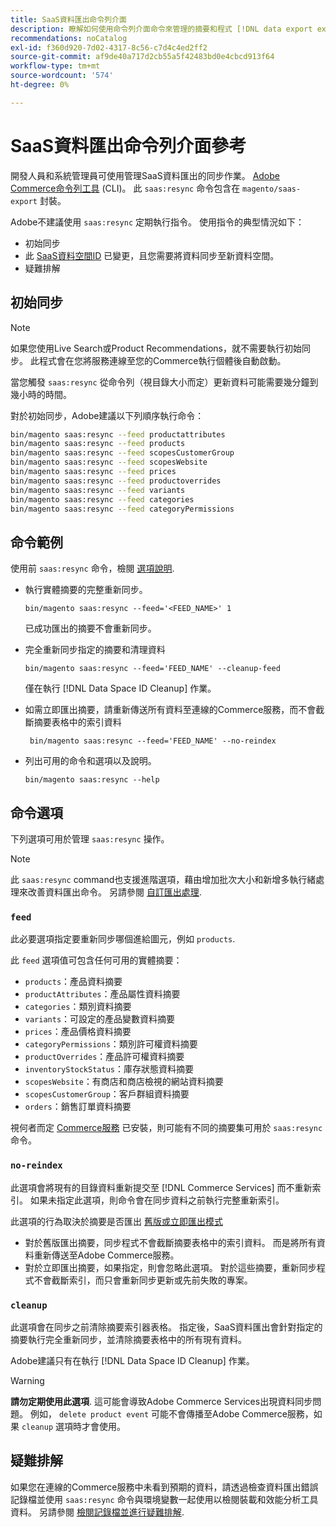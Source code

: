 ```yaml
---
title: SaaS資料匯出命令列介面
description: 瞭解如何使用命令列介面命令來管理的摘要和程式 [!DNL data export extension] 用於Adobe Commerce SaaS服務。
recommendations: noCatalog
exl-id: f360d920-7d02-4317-8c56-c7d4c4ed2ff2
source-git-commit: af9de40a717d2cb55a5f42483bd0e4cbcd913f64
workflow-type: tm+mt
source-wordcount: '574'
ht-degree: 0%

---
```


# SaaS資料匯出命令列介面參考

開發人員和系統管理員可使用管理SaaS資料匯出的同步作業。 [Adobe Commerce命令列工具](https://experienceleague.adobe.com/en/docs/commerce-operations/configuration-guide/cli/config-cli) (CLI)。 此 `saas:resync` 命令包含在 `magento/saas-export` 封裝。

Adobe不建議使用 `saas:resync` 定期執行指令。 使用指令的典型情況如下：

- 初始同步
- 此 [SaaS資料空間ID](https://experienceleague.adobe.com/en/docs/commerce-admin/config/services/saas) 已變更，且您需要將資料同步至新資料空間。
- 疑難排解

## 初始同步

>[!NOTE]
>如果您使用Live Search或Product Recommendations，就不需要執行初始同步。 此程式會在您將服務連線至您的Commerce執行個體後自動啟動。

當您觸發 `saas:resync` 從命令列（視目錄大小而定）更新資料可能需要幾分鐘到幾小時的時間。

對於初始同步，Adobe建議以下列順序執行命令：

```bash
bin/magento saas:resync --feed productattributes
bin/magento saas:resync --feed products
bin/magento saas:resync --feed scopesCustomerGroup
bin/magento saas:resync --feed scopesWebsite
bin/magento saas:resync --feed prices
bin/magento saas:resync --feed productoverrides
bin/magento saas:resync --feed variants
bin/magento saas:resync --feed categories
bin/magento saas:resync --feed categoryPermissions
```

## 命令範例

使用前 `saas:resync` 命令，檢閱 [選項說明](#command-options).

- 執行實體摘要的完整重新同步。

  ```
  bin/magento saas:resync --feed='<FEED_NAME>' 1
  ```

  已成功匯出的摘要不會重新同步。

- 完全重新同步指定的摘要和清理資料

  ```
  bin/magento saas:resync --feed='FEED_NAME' --cleanup-feed
  ```

  僅在執行 [!DNL Data Space ID Cleanup] 作業。

- 如需立即匯出摘要，請重新傳送所有資料至連線的Commerce服務，而不會截斷摘要表格中的索引資料

  ```
   bin/magento saas:resync --feed='FEED_NAME' --no-reindex
  ```

- 列出可用的命令和選項以及說明。

  ```
  bin/magento saas:resync --help
  ```

## 命令選項

下列選項可用於管理 `saas:resync` 操作。

>[!NOTE]
>
>此 `saas:resync` command也支援進階選項，藉由增加批次大小和新增多執行緒處理來改善資料匯出命令。 另請參閱 [自訂匯出處理](customize-export-processing.md).

### `feed`

此必要選項指定要重新同步哪個進給圖元，例如 `products`.

此 `feed` 選項值可包含任何可用的實體摘要：

- `products`：產品資料摘要
- `productAttributes`：產品屬性資料摘要
- `categories`：類別資料摘要
- `variants`：可設定的產品變數資料摘要
- `prices`：產品價格資料摘要
- `categoryPermissions`：類別許可權資料摘要
- `productOverrides`：產品許可權資料摘要
- `inventoryStockStatus`：庫存狀態資料摘要
- `scopesWebsite`：有商店和商店檢視的網站資料摘要
- `scopesCustomerGroup`：客戶群組資料摘要
- `orders`：銷售訂單資料摘要

視何者而定 [Commerce服務](../landing/saas.md) 已安裝，則可能有不同的摘要集可用於 `saas:resync` 命令。

### `no-reindex`

此選項會將現有的目錄資料重新提交至 [!DNL Commerce Services] 而不重新索引。 如果未指定此選項，則命令會在同步資料之前執行完整重新索引。

此選項的行為取決於摘要是否匯出 [舊版或立即匯出模式](data-synchronization.md#synchronization-modes)

- 對於舊版匯出摘要，同步程式不會截斷摘要表格中的索引資料。 而是將所有資料重新傳送至Adobe Commerce服務。
- 對於立即匯出摘要，如果指定，則會忽略此選項。 對於這些摘要，重新同步程式不會截斷索引，而只會重新同步更新或先前失敗的專案。

### `cleanup`

此選項會在同步之前清除摘要索引器表格。 指定後，SaaS資料匯出會針對指定的摘要執行完全重新同步，並清除摘要表格中的所有現有資料。

Adobe建議只有在執行 [!DNL Data Space ID Cleanup] 作業。

>[!WARNING]
>
>**請勿定期使用此選項**. 這可能會導致Adobe Commerce Services出現資料同步問題。 例如， `delete product event` 可能不會傳播至Adobe Commerce服務，如果 `cleanup` 選項時才會使用。

## 疑難排解

如果您在連線的Commerce服務中未看到預期的資料，請透過檢查資料匯出錯誤記錄檔並使用 `saas:resync` 命令與環境變數一起使用以檢閱裝載和效能分析工具資料。 另請參閱 [檢閱記錄檔並進行疑難排解](troubleshooting-logging.md).
